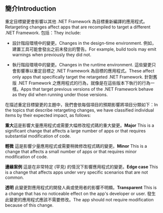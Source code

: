 ## <a name="introduction"></a><span data-ttu-id="2115d-101">簡介</span><span class="sxs-lookup"><span data-stu-id="2115d-101">Introduction</span></span>
<span data-ttu-id="2115d-102">重定目標變更會影響以其他 .NET Framework 為目標重新編譯的應用程式。</span><span class="sxs-lookup"><span data-stu-id="2115d-102">Retargeting changes affect apps that are recompiled to target a different .NET Framework.</span></span> <span data-ttu-id="2115d-103">包括：</span><span class="sxs-lookup"><span data-stu-id="2115d-103">They include:</span></span>

* <span data-ttu-id="2115d-104">設計階段環境中的變更。</span><span class="sxs-lookup"><span data-stu-id="2115d-104">Changes in the design-time environment.</span></span> <span data-ttu-id="2115d-105">例如，建置工具可能會發出之前未發出的警告。</span><span class="sxs-lookup"><span data-stu-id="2115d-105">For example, build tools may emit warnings when previously they did not.</span></span>

* <span data-ttu-id="2115d-106">執行階段環境中的變更。</span><span class="sxs-lookup"><span data-stu-id="2115d-106">Changes in the runtime environment.</span></span> <span data-ttu-id="2115d-107">這些變更只會影響專以重定目標之 .NET Framework 為目標的應用程式。</span><span class="sxs-lookup"><span data-stu-id="2115d-107">These affect only apps that specifically target the retargeted .NET Framework.</span></span> <span data-ttu-id="2115d-108">針對舊版 .NET Framework 之應用程式的行為，就像是在這些版本下執行的行為一樣。</span><span class="sxs-lookup"><span data-stu-id="2115d-108">Apps that target previous versions of the .NET Framework behave as they did when running under those versions.</span></span>

<span data-ttu-id="2115d-109">在描述重定目標變更的主題中，我們會依每個項目的預期影響將項目分類如下：</span><span class="sxs-lookup"><span data-stu-id="2115d-109">In the topics that describe retargeting changes, we have classified individual items by their expected impact, as follows:</span></span>

<span data-ttu-id="2115d-110">**重大**這是影響大量應用程式或需要大幅修改程式碼的重大變更。</span><span class="sxs-lookup"><span data-stu-id="2115d-110">**Major** This is a significant change that affects a large number of apps or that requires substantial modification of code.</span></span>

<span data-ttu-id="2115d-111">**輕微** 這是影響少量應用程式或需要稍微修改程式碼的變更。</span><span class="sxs-lookup"><span data-stu-id="2115d-111">**Minor** This is a change that affects a small number of apps or that requires minor modification of code.</span></span>

<span data-ttu-id="2115d-112">**邊緣案例** 這是在非常特定 (罕見) 的情況下影響應用程式的變更。</span><span class="sxs-lookup"><span data-stu-id="2115d-112">**Edge case** This is a change that affects apps under very specific scenarios that are not common.</span></span>

<span data-ttu-id="2115d-113">**透明** 此變更對應用程式的開發人員或使用者的影響不明顯。</span><span class="sxs-lookup"><span data-stu-id="2115d-113">**Transparent** This is a change that has no noticeable effect on the app's developer or user.</span></span> <span data-ttu-id="2115d-114">發生此變更的應用程式應該不需要修改。</span><span class="sxs-lookup"><span data-stu-id="2115d-114">The app should not require modification because of this change.</span></span>
